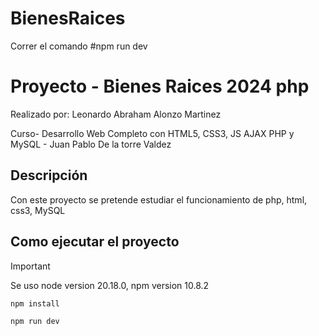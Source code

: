 # BienesRaices

Correr el comando #npm run dev 

# Proyecto - Bienes Raices 2024 php
Realizado por: Leonardo Abraham Alonzo Martinez

Curso- Desarrollo Web Completo con HTML5, CSS3, JS AJAX PHP y MySQL - Juan Pablo De la torre Valdez

## Descripción
Con este proyecto se pretende estudiar el funcionamiento de php, html, css3, MySQL


## Como ejecutar el proyecto

> [!IMPORTANT]
> Se uso node version 20.18.0, npm version 10.8.2

```
npm install
```
```
npm run dev
```
